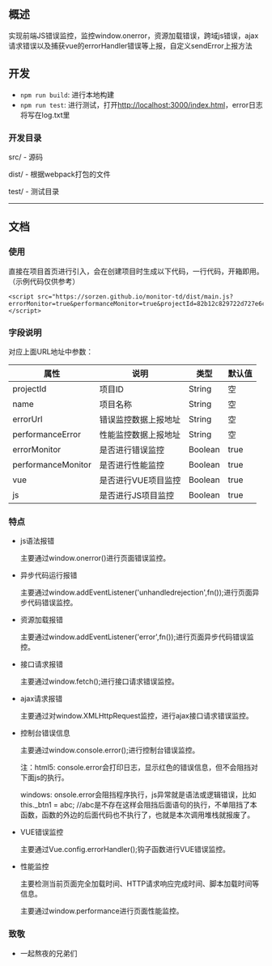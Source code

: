 ## 概述
实现前端JS错误监控，监控window.onerror，资源加载错误，跨域js错误，ajax请求错误以及捕获vue的errorHandler错误等上报，自定义sendError上报方法

## 开发

*   `npm run build`: 进行本地构建
*   `npm run test`: 进行测试，打开[http://localhost:3000/index.html](http://localhost:3000/index.html)，error日志将写在log.txt里

### 开发目录
src/ - 源码

dist/ - 根据webpack打包的文件

test/ - 测试目录


***

## 文档

### 使用

直接在项目首页进行引入，会在创建项目时生成以下代码，一行代码，开箱即用。（示例代码仅供参考）
```
<script src="https://sorzen.github.io/monitor-td/dist/main.js?errorMonitor=true&performanceMonitor=true&projectId=82b12c829722d727e6ca40b8aa166e43&name=test&errorUrl=http://172.30.104.166:8038/api/errors&performanceError=http://172.30.104.166:8038/api/performance&vue=true&js=true"></script>
```

### 字段说明

对应上面URL地址中参数：

| 属性 | 说明 | 类型 | 默认值 |
| ------ | ------ | ------ | ------ |
| projectId | 项目ID | String | 空 |
| name | 项目名称 | String | 空 |
| errorUrl | 错误监控数据上报地址 | String | 空 |
| performanceError | 性能监控数据上报地址 | String | 空 |
| errorMonitor | 是否进行错误监控 | Boolean | true |
| performanceMonitor | 是否进行性能监控 | Boolean | true |
| vue | 是否进行VUE项目监控 | Boolean | true |
| js | 是否进行JS项目监控 | Boolean | true |


### 特点

- js语法报错

    主要通过window.onerror()进行页面错误监控。
- 异步代码运行报错

    主要通过window.addEventListener('unhandledrejection',fn());进行页面异步代码错误监控。
    
- 资源加载报错

    主要通过window.addEventListener('error',fn());进行页面异步代码错误监控。
    
- 接口请求报错

    主要通过window.fetch();进行接口请求错误监控。

- ajax请求报错
    
    主要通过对window.XMLHttpRequest监控，进行ajax接口请求错误监控。

- 控制台错误信息
  
    主要通过window.console.error();进行控制台错误监控。

    注：html5: console.error会打印日志，显示红色的错误信息，但不会阻挡对下面js的执行。

    windows: onsole.error会阻挡程序执行，js异常就是语法或逻辑错误，比如 this._btn1 = abc; //abc是不存在这样会阻挡后面语句的执行，不单阻挡了本函数，函数的外边的后面代码也不执行了，也就是本次调用堆栈就报废了。


- VUE错误监控
    
    主要通过Vue.config.errorHandler();钩子函数进行VUE错误监控。
    
- 性能监控

    主要检测当前页面完全加载时间、HTTP请求响应完成时间、脚本加载时间等信息。
    
    主要通过window.performance进行页面性能监控。
    
### 致敬

-  一起熬夜的兄弟们
